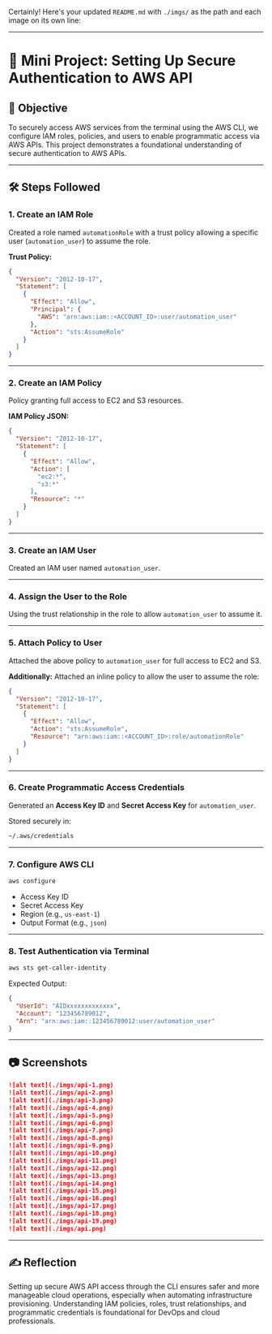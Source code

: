 Certainly! Here's your updated `README.md` with `./imgs/` as the path and each image on its own line:

---

# 🚀 Mini Project: Setting Up Secure Authentication to AWS API

## 📌 Objective

To securely access AWS services from the terminal using the AWS CLI, we configure IAM roles, policies, and users to enable programmatic access via AWS APIs. This project demonstrates a foundational understanding of secure authentication to AWS APIs.

---

## 🛠️ Steps Followed

### 1. **Create an IAM Role**

Created a role named `automationRole` with a trust policy allowing a specific user (`automation_user`) to assume the role.

**Trust Policy:**

```json
{
  "Version": "2012-10-17",
  "Statement": [
    {
      "Effect": "Allow",
      "Principal": {
        "AWS": "arn:aws:iam::<ACCOUNT_ID>:user/automation_user"
      },
      "Action": "sts:AssumeRole"
    }
  ]
}
```

---

### 2. **Create an IAM Policy**

Policy granting full access to EC2 and S3 resources.

**IAM Policy JSON:**

```json
{
  "Version": "2012-10-17",
  "Statement": [
    {
      "Effect": "Allow",
      "Action": [
        "ec2:*",
        "s3:*"
      ],
      "Resource": "*"
    }
  ]
}
```

---

### 3. **Create an IAM User**

Created an IAM user named `automation_user`.

---

### 4. **Assign the User to the Role**

Using the trust relationship in the role to allow `automation_user` to assume it.

---

### 5. **Attach Policy to User**

Attached the above policy to `automation_user` for full access to EC2 and S3.

**Additionally:**
Attached an inline policy to allow the user to assume the role:

```json
{
  "Version": "2012-10-17",
  "Statement": [
    {
      "Effect": "Allow",
      "Action": "sts:AssumeRole",
      "Resource": "arn:aws:iam::<ACCOUNT_ID>:role/automationRole"
    }
  ]
}
```

---

### 6. **Create Programmatic Access Credentials**

Generated an **Access Key ID** and **Secret Access Key** for `automation_user`.

Stored securely in:

```bash
~/.aws/credentials
```

---

### 7. **Configure AWS CLI**

```bash
aws configure
```

* Access Key ID
* Secret Access Key
* Region (e.g., `us-east-1`)
* Output Format (e.g., `json`)

---

### 8. **Test Authentication via Terminal**

```bash
aws sts get-caller-identity
```

Expected Output:

```json
{
  "UserId": "AIDxxxxxxxxxxxxx",
  "Account": "123456789012",
  "Arn": "arn:aws:iam::123456789012:user/automation_user"
}
```



---

## 📷 Screenshots

```markdown
![alt text](./imgs/api-1.png)  
![alt text](./imgs/api-2.png)  
![alt text](./imgs/api-3.png)  
![alt text](./imgs/api-4.png)  
![alt text](./imgs/api-5.png)  
![alt text](./imgs/api-6.png)  
![alt text](./imgs/api-7.png)  
![alt text](./imgs/api-8.png)  
![alt text](./imgs/api-9.png)  
![alt text](./imgs/api-10.png)  
![alt text](./imgs/api-11.png)  
![alt text](./imgs/api-12.png)  
![alt text](./imgs/api-13.png)  
![alt text](./imgs/api-14.png)  
![alt text](./imgs/api-15.png)  
![alt text](./imgs/api-16.png)  
![alt text](./imgs/api-17.png)  
![alt text](./imgs/api-18.png)  
![alt text](./imgs/api-19.png)  
![alt text](./imgs/api.png)  
```

---

## ✍️ Reflection

Setting up secure AWS API access through the CLI ensures safer and more manageable cloud operations, especially when automating infrastructure provisioning. Understanding IAM policies, roles, trust relationships, and programmatic credentials is foundational for DevOps and cloud professionals.

